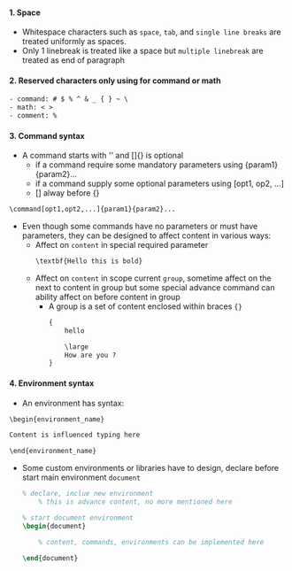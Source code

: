 #### 1. Space
- Whitespace characters such as `space`, `tab`, and `single line breaks` are treated uniformly as spaces.
- Only 1 linebreak is treated like a space but `multiple linebreak` are treated as end of paragraph

#### 2. Reserved characters only using for command or math
```txt
- command: # $ % ^ & _ { } ~ \
- math: < >
- comment: %
```
#### 3. Command syntax
- A command starts with '\' and []{} is optional
    - if a command require some mandatory parameters using {param1}{param2}...
    - if a command supply some optional parameters using [opt1, op2, ...]
    - [] alway before {}
```txt
\command[opt1,opt2,...]{param1}{param2}...
``` 
- Even though some commands have no parameters or must have parameters, they can be designed to affect content in various ways:
    - Affect on `content` in special required parameter
        ```txt
        \textbf{Hello this is bold}
        ```
    - Affect on `content` in scope current `group`, sometime affect on the next to content in group but some special advance command can ability affect on before content in group
        - A group is a set of content enclosed within braces `{}`
            ```txt
            {
                hello

                \large
                How are you ?
            }
            ```

#### 4. Environment syntax
- An environment has syntax:
```txt
\begin{environment_name}

Content is influenced typing here

\end{environment_name}
```
- Some custom environments or libraries have to design, declare before start main environment `document`
    ```latex
    % declare, inclue new environment
        % this is advance content, no more mentioned here

    % start document environment
    \begin{document}

        % content, commands, environments can be implemented here

    \end{document}

    ```